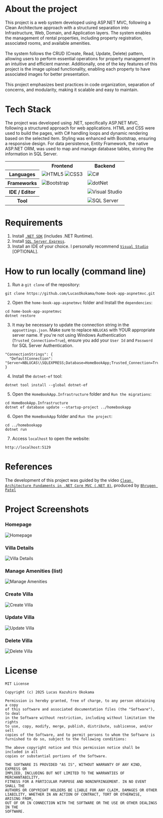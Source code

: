 # About the project
This project is a web system developed using ASP.NET MVC, following a Clean Architecture approach with a structured separation into Infrastructure, Web, Domain, and Application layers. The system enables the management of rental properties, including property registration, associated rooms, and available amenities. <br><br>
The system follows the CRUD (Create, Read, Update, Delete) pattern, allowing users to perform essential operations for property management in an intuitive and efficient manner. Additionally, one of the key features of this project is the image upload functionality, enabling each property to have associated images for better presentation. <br><br>
This project emphasizes best practices in code organization, separation of concerns, and modularity, making it scalable and easy to maintain.

# Tech Stack
The project was developed using .NET, specifically ASP.NET MVC, following a structured approach for web applications. HTML and CSS were used to build the pages, with C# handling loops and dynamic rendering based on the selected item. Styling was enhanced with Bootstrap, ensuring a responsive design. For data persistence, Entity Framework, the native ASP.NET ORM, was used to map and manage database tables, storing the information in SQL Server.
<table align="center">
    <tr>
        <th></th>
        <th>
            Frontend
        </th>
        <th>
            Backend
        </th>
    </tr>
    <tr>
        <th>
            Languages
        </th>
        <td>
            <img alt="HTML5" src="https://img.shields.io/badge/html5-%23E34F26.svg?style=for-the-badge&logo=html5&logoColor=white"/>
            <img alt="CSS3" src="https://img.shields.io/badge/css3-%231572B6.svg?style=for-the-badge&logo=css3&logoColor=white"/>
        </td>
        <td>
            <img alt="C#" src="https://img.shields.io/badge/c%23-%23239120.svg?style=for-the-badge&logo=csharp&logoColor=white" />
        </td>
    </tr>
    <tr>
        <th>
            Frameworks
        </th>
        <td>
          <img alt="Bootstrap" src="https://img.shields.io/badge/bootstrap-%238511FA.svg?style=for-the-badge&logo=bootstrap&logoColor=white" />
        </td>
        <td>
            <img alt="dotNet" src="https://img.shields.io/badge/.NET-5C2D91?style=for-the-badge&logo=.net&logoColor=white"/>
        </td>
    </tr>
    <tr>
        <th>
            IDE / Editor
        </th>
        <td></td>
        <td>
            <img alt="Visual Studio" src="https://img.shields.io/badge/Visual%20Studio-5C2D91.svg?style=for-the-badge&logo=visual-studio&logoColor=white"/>
        </td>
    </tr>
    <tr>
          <th>
              Tool
          </th>
          <td></td>
          <td>
              <img alt="SQL Server" src="https://img.shields.io/badge/Microsoft%20SQL%20Server-CC2927?style=for-the-badge&logo=microsoft%20sql%20server&logoColor=white"/>
          </td>
      </tr>
</table>

# Requirements
1. Install [`.NET SDK`](https://dotnet.microsoft.com/en-us/download) (includes .NET Runtime).
2. Install [`SQL Server Express`](https://www.microsoft.com/en-us/sql-server/sql-server-downloads).
3. Install an IDE of your choice. I personally recommend [`Visual Studio`](https://visualstudio.microsoft.com/downloads/) [OPTIONAL].

# How to run locally (command line)
1. Run a `git clone` of the repository:
```
git clone https://github.com/LucasOkokama/home-book-app-aspnetmvc.git
```
2. Open the `home-book-app-aspnetmvc` folder and Install the `dependencies`:
```
cd home-book-app-aspnetmvc
dotnet restore
```
3. It may be necessary to update the connection string in the `appsettings.json`. Make sure to replace `NBLUCAS` with YOUR appropriate server name. If you're not using Windows Authentication (`Trusted_Connection=True`), ensure you add your `User Id` and `Password` for SQL Server Authentication.
```
"ConnectionStrings": {
  "DefaultConnection": "Server=NBLUCAS\\SQLEXPRESS;Database=HomeBookApp;Trusted_Connection=True;TrustServerCertificate=true"
}
```
4. Install the `dotnet-ef` tool:
```
dotnet tool install --global dotnet-ef
```
5. Open the `HomeBookApp.Infrastructure` folder and `Run the migrations`:
```
cd HomeBookApp.Infrastructure
dotnet ef database update --startup-project ../homebookapp
```
6. Open the `HomeBookApp` folder and `Run the project`:
```
cd ../homebookapp
dotnet run
```
7. Access `localhost` to open the website:
```
http://localhost:5129
```

# References
The development of this project was guided by the video [`Clean Architecture Fundaments in .NET Core MVC (.NET 8)`](https://www.youtube.com/watch?v=CAwpmoA7sno), produced by [`Bhrugen Patel`](https://github.com/bhrugen)

# Project Screenshots
### Homepage
![Homepage](./readme-imgs/Homepage.png)

### Villa Details
![Villa Details](./readme-imgs/Villa_Details.png)

### Manage Amenities (list)
![Manage Amenities](./readme-imgs/Manage_Amenities.png)

### Create Villa
![Create Villa](./readme-imgs/Create_Villa.png)

### Update Villa
![Update Villa](./readme-imgs/Update_Villa.png)

### Delete Villa
![Delete Villa](./readme-imgs/Delete_Villa.png)

# License
```
MIT License

Copyright (c) 2025 Lucas Kazuhiro Okokama

Permission is hereby granted, free of charge, to any person obtaining a copy
of this software and associated documentation files (the "Software"), to deal
in the Software without restriction, including without limitation the rights
to use, copy, modify, merge, publish, distribute, sublicense, and/or sell
copies of the Software, and to permit persons to whom the Software is
furnished to do so, subject to the following conditions:

The above copyright notice and this permission notice shall be included in all
copies or substantial portions of the Software.

THE SOFTWARE IS PROVIDED "AS IS", WITHOUT WARRANTY OF ANY KIND, EXPRESS OR
IMPLIED, INCLUDING BUT NOT LIMITED TO THE WARRANTIES OF MERCHANTABILITY,
FITNESS FOR A PARTICULAR PURPOSE AND NONINFRINGEMENT. IN NO EVENT SHALL THE
AUTHORS OR COPYRIGHT HOLDERS BE LIABLE FOR ANY CLAIM, DAMAGES OR OTHER
LIABILITY, WHETHER IN AN ACTION OF CONTRACT, TORT OR OTHERWISE, ARISING FROM,
OUT OF OR IN CONNECTION WITH THE SOFTWARE OR THE USE OR OTHER DEALINGS IN THE
SOFTWARE.
```
